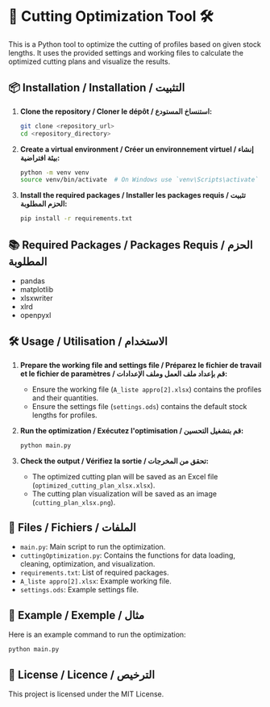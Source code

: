 
# 🔧 Cutting Optimization Tool 🛠️

This is a Python tool to optimize the cutting of profiles based on given stock lengths. It uses the provided settings and working files to calculate the optimized cutting plans and visualize the results.

## 📦 Installation / Installation / التثبيت

1. **Clone the repository / Cloner le dépôt / استنساخ المستودع:**
   ```bash
   git clone <repository_url>
   cd <repository_directory>
   ```

2. **Create a virtual environment / Créer un environnement virtuel / إنشاء بيئة افتراضية:**
   ```bash
   python -m venv venv
   source venv/bin/activate  # On Windows use `venv\Scripts\activate`
   ```

3. **Install the required packages / Installer les packages requis / تثبيت الحزم المطلوبة:**
   ```bash
   pip install -r requirements.txt
   ```

## 📚 Required Packages / Packages Requis / الحزم المطلوبة

- pandas
- matplotlib
- xlsxwriter
- xlrd
- openpyxl

## 🛠️ Usage / Utilisation / الاستخدام

1. **Prepare the working file and settings file / Préparez le fichier de travail et le fichier de paramètres / قم بإعداد ملف العمل وملف الإعدادات:**
   - Ensure the working file (`A_liste appro[2].xlsx`) contains the profiles and their quantities.
   - Ensure the settings file (`settings.ods`) contains the default stock lengths for profiles.

2. **Run the optimization / Exécutez l'optimisation / قم بتشغيل التحسين:**
   ```bash
   python main.py
   ```

3. **Check the output / Vérifiez la sortie / تحقق من المخرجات:**
   - The optimized cutting plan will be saved as an Excel file (`optimized_cutting_plan_xlsx.xlsx`).
   - The cutting plan visualization will be saved as an image (`cutting_plan_xlsx.png`).

## 📁 Files / Fichiers / الملفات

- `main.py`: Main script to run the optimization.
- `cuttingOptimization.py`: Contains the functions for data loading, cleaning, optimization, and visualization.
- `requirements.txt`: List of required packages.
- `A_liste appro[2].xlsx`: Example working file.
- `settings.ods`: Example settings file.

## 📝 Example / Exemple / مثال

Here is an example command to run the optimization:
```bash
python main.py
```

## 📜 License / Licence / الترخيص

This project is licensed under the MIT License.
